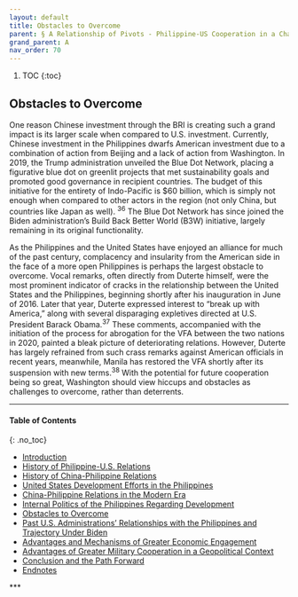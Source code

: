 ```yaml
---
layout: default
title: Obstacles to Overcome  
parent: § A Relationship of Pivots - Philippine-US Cooperation in a Changing World
grand_parent: A
nav_order: 70 
---
```

<style>
.dont-break-out {
  /* These are technically the same, but use both */
  overflow-wrap: break-word;
  word-wrap: break-word;

     -ms-word-break: break-all;
  /* This is the dangerous one in WebKit, as it breaks things wherever */
  word-break: break-all;
  /* Instead use this non-standard one: */
  word-break: break-word;
}

.youtube-container {
    position: relative;
    width: 100%;
    height: 0;
    padding-bottom: 56.25%;
}
.youtube-video {
    position: absolute;
    top: 0;
    left: 0;
    width: 100%;
    height: 100%;
}

</style>

<div class="dont-break-out" markdown="1">

1. TOC
{:toc}

## Obstacles to Overcome
One reason Chinese investment through the BRI is creating such a grand impact is its larger scale when compared to U.S. investment. Currently, Chinese investment in the Philippines dwarfs American investment due to a combination of action from Beijing and a lack of action from Washington. In 2019, the Trump administration unveiled the Blue Dot Network, placing a figurative blue dot on greenlit projects that met sustainability goals and promoted good governance in recipient countries. The budget of this initiative for the entirety of Indo-Pacific is $60 billion, which is simply not enough when compared to other actors in the region (not only China, but countries like Japan as well). <sup>36</sup> The Blue Dot Network has since joined the Biden administration’s Build Back Better World (B3W) initiative, largely remaining in its original functionality.

As the Philippines and the United States have enjoyed an alliance for much of the past century, complacency and insularity from the American side in the face of a more open Philippines is perhaps the largest obstacle to overcome. Vocal remarks, often directly from Duterte himself, were the most prominent indicator of cracks in the relationship between the United States and the Philippines, beginning shortly after his inauguration in June of 2016. Later that year, Duterte expressed interest to “break up with America,” along with several disparaging expletives directed at U.S. President Barack Obama.<sup>37</sup> These comments, accompanied with the initiation of the process for abrogation for the VFA between the two nations in 2020, painted a bleak picture of deteriorating relations. However, Duterte has largely refrained from such crass remarks against American officials in recent years, meanwhile, Manila has restored the VFA shortly after its suspension with new terms.<sup>38</sup> With the potential for future cooperation being so great, Washington should view hiccups and obstacles as challenges to overcome, rather than deterrents.

***

#### Table of Contents
{: .no_toc}

<ul><li> <a href="/docs/A/A-Relationship-of-Pivots-Philippine-US-Cooperation-in-a-Changing-World-1/">
Introduction</a></li><li> <a href="/docs/A/A-Relationship-of-Pivots-Philippine-US-Cooperation-in-a-Changing-World-2/">
History of Philippine-U.S. Relations</a></li><li> <a href="/docs/A/A-Relationship-of-Pivots-Philippine-US-Cooperation-in-a-Changing-World-3/">
History of China-Philippine Relations</a></li><li> <a href="/docs/A/A-Relationship-of-Pivots-Philippine-US-Cooperation-in-a-Changing-World-4/">
United States Development Efforts in the Philippines</a></li><li> <a href="/docs/A/A-Relationship-of-Pivots-Philippine-US-Cooperation-in-a-Changing-World-5/">
China-Philippine Relations in the Modern Era</a></li><li> <a href="/docs/A/A-Relationship-of-Pivots-Philippine-US-Cooperation-in-a-Changing-World-6/">
Internal Politics of the Philippines Regarding Development</a></li><li> <a href="/docs/A/A-Relationship-of-Pivots-Philippine-US-Cooperation-in-a-Changing-World-7/">
Obstacles to Overcome</a></li><li> <a href="/docs/A/A-Relationship-of-Pivots-Philippine-US-Cooperation-in-a-Changing-World-8/">
Past U.S. Administrations’ Relationships with the Philippines and Trajectory Under Biden</a></li><li> <a href="/docs/A/A-Relationship-of-Pivots-Philippine-US-Cooperation-in-a-Changing-World-9/">
Advantages and Mechanisms of Greater Economic Engagement</a></li><li> <a href="/docs/A/A-Relationship-of-Pivots-Philippine-US-Cooperation-in-a-Changing-World-10/">
Advantages of Greater Military Cooperation in a Geopolitical Context</a></li><li> <a href="/docs/A/A-Relationship-of-Pivots-Philippine-US-Cooperation-in-a-Changing-World-11/">
Conclusion and the Path Forward</a></li><li> <a href="/docs/A/A-Relationship-of-Pivots-Philippine-US-Cooperation-in-a-Changing-World-12/">
Endnotes</a></li></ul>
***

</div>
